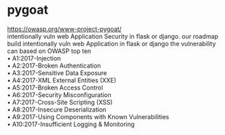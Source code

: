 # pygoat<br>
https://owasp.org/www-project-pygoat/<br>
intentionally vuln web Application Security in flask or django.
our roadmap build intentionally vuln web Application in flask or django the vulnerability can based on OWASP top ten
<br>
• A1:2017-Injection<br>
• A2:2017-Broken Authentication<br>
• A3:2017-Sensitive Data Exposure<br>
• A4:2017-XML External Entities (XXE)<br>
• A5:2017-Broken Access Control<br>
• A6:2017-Security Misconfiguration<br>
• A7:2017-Cross-Site Scripting (XSS)<br>
• A8:2017-Insecure Deserialization<br>
• A9:2017-Using Components with Known Vulnerabilities<br>
• A10:2017-Insufficient Logging & Monitoring<br>
